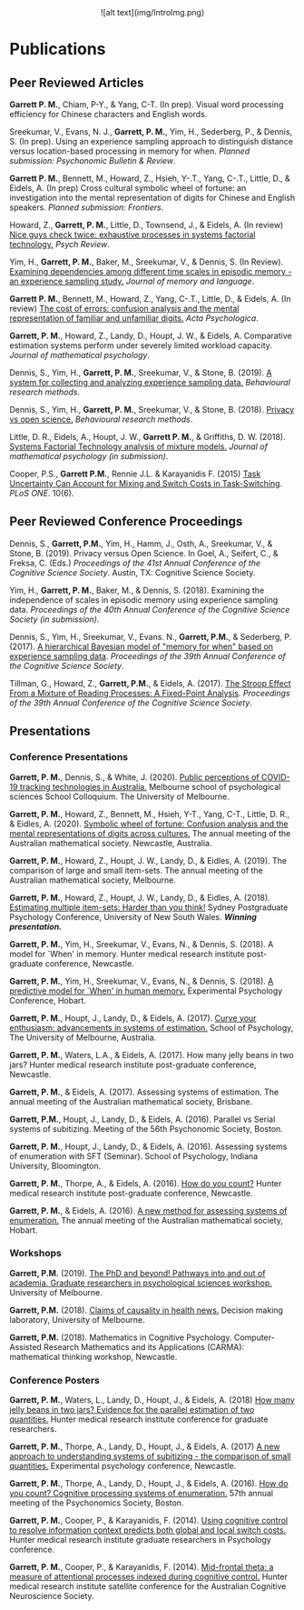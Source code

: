 <center> ![alt text](img/IntroImg.png) </center>

# Publications

## <b> Peer Reviewed Articles </b>

**Garrett P. M.**, Chiam, P-Y., & Yang, C-T. (In prep). Visual word processing efficiency for Chinese characters and English words.

Sreekumar, V., Evans, N. J., **Garrett, P. M.**, Yim, H., Sederberg, P., & Dennis, S. (In prep). Using an experience sampling approach to distinguish distance versus location-based processing in memory for when. *Planned submission: Psychonomic Bulletin & Review*.

**Garrett P. M.**, Bennett, M., Howard, Z., Hsieh, Y-.T., Yang, C-.T., Little, D., & Eidels, A. (In prep) Cross cultural symbolic wheel of fortune: an investigation into the mental representation of digits for Chinese and English speakers. *Planned submission: Frontiers*.

Howard, Z., **Garrett, P. M.**, Little, D., Townsend, J., & Eidels, A. (In review) [Nice guys check twice: exhaustive processes in systems factorial technology.](https://www.researchgate.net/publication/335241968_Nice_Guys_Check_Twice) *Psych Review*.

Yim, H., **Garrett, P. M.**, Baker, M., Sreekumar, V., & Dennis, S. (In Review). [Examining dependencies among different time scales in episodic memory - an experience sampling study.](https://psyarxiv.com/5w94j/) *Journal of memory and language*.

**Garrett P. M.**, Bennett, M., Howard, Z., Yang, C-.T., Little, D., & Eidels, A. (In review) [The cost of errors: confusion analysis and the mental representation of familiar and unfamiliar digits.](https://www.researchgate.net/publication/335329207_The_cost_of_errors_confusion_analysis_and_the_mental_representation_of_familiar_and_unfamiliar_digits) *Acta Psychologica*.

**Garrett, P. M.**, Howard, Z., Landy, D., Houpt, J. W., & Eidels, A. Comparative estimation systems perform under severely limited workload capacity. *Journal of mathematical psychology*.

Dennis, S., Yim, H., **Garrett, P. M.**, Sreekumar, V., & Stone, B. (2019). [A system for collecting and analyzing experience sampling data.](https://www.ncbi.nlm.nih.gov/pubmed/31240631) *Behavioural research methods*.

Dennis, S., Yim, H., **Garrett, P. M.**, Sreekumar, V., & Stone, B. (2018). [Privacy vs open science.](https://link.springer.com/article/10.3758/s13428-019-01259-5) *Behavioural research methods*.

Little, D. R., Eidels, A., Houpt, J. W., **Garrett P. M.**, & Griffiths, D. W. (2018). [Systems Factorial Technology analysis of mixture models.](https://www.sciencedirect.com/science/article/abs/pii/S0022249618300865) *Journal of mathematical psychology (in submission)*.

Cooper, P.S., **Garrett P.M.**, Rennie J.L. & Karayanidis F. (2015) [Task Uncertainty Can Account for Mixing and Switch Costs in Task-Switching](http://journals.plos.org/plosone/article?id=10.1371/journal.pone.0131556). *PLoS ONE*. 10(6).


## <b> Peer Reviewed Conference Proceedings </b>

Dennis, S., **Garrett, P.M.**, Yim, H., Hamm, J., Osth, A., Sreekumar, V., & Stone, B. (2019). Privacy versus Open Science. In Goel, A., Seifert, C., & Freksa, C. (Eds.) *Proceedings of the 41st Annual Conference of the Cognitive Science Society*. Austin, TX: Cognitive Science Society.

Yim, H., **Garrett, P. M.**, Baker, M., & Dennis, S. (2018). Examining the independence of scales in episodic memory using experience sampling data. *Proceedings of the 40th Annual Conference of the Cognitive Science Society (in submission)*.

Dennis, S., Yim, H., Sreekumar, V., Evans. N., **Garrett, P.M.**, & Sederberg, P. (2017). [A hierarchical Bayesian model of "memory for when" based on experience sampling data](https://mindmodeling.org/cogsci2017/papers/0066/paper0066.pdf). *Proceedings of the 39th Annual Conference of the Cognitive Science Society*.

Tillman, G., Howard, Z., **Garrett, P.M.**, & Eidels, A. (2017). [The Stroop Effect From a Mixture of Reading Processes: A Fixed-Point Analysis](https://mindmodeling.org/cogsci2017/papers/0630/paper0630.pdf). *Proceedings of the 39th Annual Conference of the Cognitive Science Society*.

## <b> Presentations </b>
### Conference Presentations

**Garrett, P. M.**, Dennis, S., & White, J. (2020). [Public perceptions of COVID-19 tracking technologies in Australia.](https://github.com/paulgarrettphd/Site/blob/master/presentations/talks/Public%20Perceptions%20of%20COVID-19%20Tracking%20Technologies%20.pptx) Melbourne school of psychological sciences School Colloquium. The University of Melbourne.

**Garrett, P. M.**, Howard, Z., Bennett, M., Hsieh, Y-T., Yang, C-T., Little, D. R., & Eidles, A. (2020). [Symbolic wheel of fortune: Confusion analysis and the mental representations of digits across cultures.](https://github.com/paulgarrettphd/Site/blob/master/presentations/talks/Symbolic%20Wheel%20of%20Fortune.pptx) The annual meeting of the Australian mathematical society. Newcastle, Australia.

**Garrett, P. M.**, Howard, Z., Houpt, J. W., Landy, D., & Eidles, A. (2019). The comparison of large and small item-sets. The annual meeting of the Australian mathematical society, Melbourne.

**Garrett, P. M.**, Howard, Z., Houpt, J. W., Landy, D., & Eidles, A. (2018). [Estimating multiple item-sets: Harder than you think!](https://github.com/paulgarrettphd/Site/raw/master/presentations/talks/SPPC%20-%20Estimating%20Multiple%20Item-Sets.pptx) Sydney Postgraduate Psychology Conference, University of New South Wales. ***Winning presentation.***

**Garrett, P. M.**, Yim, H., Sreekumar, V., Evans, N., & Dennis, S. (2018). A model for `When' in memory. Hunter medical research institute post-graduate conference, Newcastle.

**Garrett, P. M.**, Yim, H., Sreekumar, V., Evans, N., & Dennis, S. (2018). [A predictive model for `When' in human memory.](https://github.com/paulgarrettphd/Site/raw/master/presentations/talks/A%20predictive%20model%20for%20when.pptx) Experimental Psychology Conference, Hobart.

**Garrett, P. M.**, Houpt, J., Landy, D., & Eidels, A. (2017). [Curve your enthusiasm: advancements in systems of estimation.](https://github.com/paulgarrettphd/Site/raw/master/presentations/talks/CurveYourEnthusiasm.pptx) School of Psychology, The University of Melbourne, Australia.

**Garrett, P. M.**, Waters, L.A., & Eidels, A. (2017). How many jelly beans in two jars? Hunter medical research institute post-graduate conference, Newcastle.

**Garrett, P. M.**, & Eidels, A. (2017). Assessing systems of estimation. The annual meeting of the Australian mathematical society, Brisbane. 

**Garrett, P.M.**, Houpt, J., Landy, D., & Eidels, A. (2016). Parallel vs Serial systems of subitizing. Meeting of the 56th Psychonomic Society, Boston.

**Garrett, P. M.**, Houpt, J., Landy, D., & Eidels, A. (2016). Assessing systems of enumeration with SFT (Seminar). School of Psychology, Indiana University, Bloomington.

**Garrett, P. M.**, Thorpe, A., & Eidels, A. (2016). [How do you count?](https://github.com/paulgarrettphd/Site/raw/master/presentations/talks/HowDoYouCount.pptx) Hunter medical research institute post-graduate conference, Newcastle.

**Garrett, P. M.**, & Eidels, A. (2016). [A new method for assessing systems of enumeration.](https://github.com/paulgarrettphd/Site/raw/master/presentations/talks/Cognitive%20Processing%20Systems%20of%20Enumeration.pptx) The annual meeting of the Australian mathematical society, Hobart. 

### Workshops

**Garrett, P.M.** (2019). [The PhD and beyond! Pathways into and out of academia. Graduate researchers in psychological sciences workshop.](https://github.com/paulgarrettphd/Site/raw/master/presentations/talks/PhDandBeyond.pptx) University of Melbourne.

**Garrett, P.M.** (2018). [Claims of causality in health news.](https://github.com/paulgarrettphd/Site/raw/master/presentations/talks/Claims%20of%20causality%20in%20health%20news.pptx) Decision making laboratory, University of Melbourne.

**Garrett, P.M.** (2018). Mathematics in Cognitive Psychology. Computer-Assisted Research Mathematics and its Applications (CARMA): mathematical thinking workshop, Newcastle.


### Conference Posters

**Garrett, P. M.**, Waters, L., Landy, D., Houpt, J., & Eidels, A. (2018) [How many jelly beans in two jars? Evidence for the parallel estimation of two quantities.](https://github.com/paulgarrettphd/Site/raw/master/presentations/posters/JellyBeans.pptx) Hunter medical research institute conference for graduate researchers.

**Garrett, P. M.**, Thorpe, A., Landy, D., Houpt, J., & Eidels, A. (2017) [A new approach to understanding systems of subitizing - the comparison of small quantities.](https://github.com/paulgarrettphd/Site/raw/master/presentations/posters/SystemsOfSubitizing.pptx) Experimental psychology conference, Newcastle.

**Garrett, P. M.**, Thorpe, A., Landy, D., Houpt, J., & Eidels, A. (2016). [How do you count? Cognitive processing systems of enumeration.](https://github.com/paulgarrettphd/Site/raw/master/presentations/posters/How%20do%20you%20count.pptx) 57th annual meeting of the Psychonomics Society, Boston.

**Garrett, P. M.**, Cooper, P., & Karayanidis, F. (2014). [Using cognitive control to resolve information context predicts both global and local switch costs.](https://github.com/paulgarrettphd/Site/raw/master/presentations/posters/Uncertainty.pptx) Hunter medical research institute graduate researchers in Psychology conference.

**Garrett, P. M.**, Cooper, P., & Karayanidis, F. (2014). [Mid-frontal theta: a measure of attentional processes indexed during cognitive control.](https://github.com/paulgarrettphd/Site/raw/master/presentations/posters/Mid%20Frontal%20Theta.pptx) Hunter medical research institute satellite conference for the Australian Cognitive Neuroscience Society.